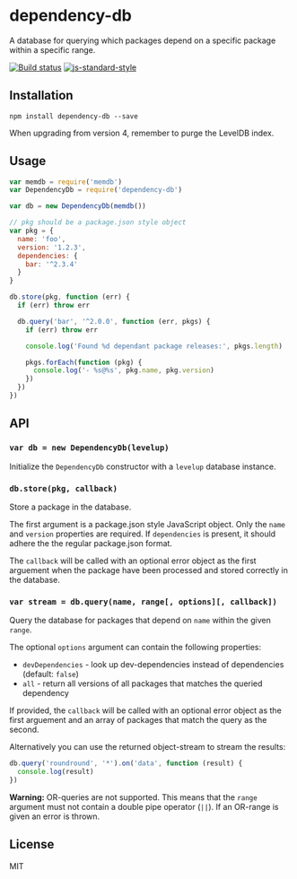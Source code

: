 # dependency-db

A database for querying which packages depend on a specific package
within a specific range.

[![Build status](https://travis-ci.org/watson/dependency-db.svg?branch=master)](https://travis-ci.org/watson/dependency-db)
[![js-standard-style](https://img.shields.io/badge/code%20style-standard-brightgreen.svg?style=flat)](https://github.com/feross/standard)

## Installation

```
npm install dependency-db --save
```

When upgrading from version 4, remember to purge the LevelDB index.

## Usage

```js
var memdb = require('memdb')
var DependencyDb = require('dependency-db')

var db = new DependencyDb(memdb())

// pkg should be a package.json style object
var pkg = {
  name: 'foo',
  version: '1.2.3',
  dependencies: {
    bar: '^2.3.4'
  }
}

db.store(pkg, function (err) {
  if (err) throw err

  db.query('bar', '^2.0.0', function (err, pkgs) {
    if (err) throw err

    console.log('Found %d dependant package releases:', pkgs.length)

    pkgs.forEach(function (pkg) {
      console.log('- %s@%s', pkg.name, pkg.version)
    })
  })
})
```

## API

### `var db = new DependencyDb(levelup)`

Initialize the `DependencyDb` constructor with a `levelup` database
instance.

### `db.store(pkg, callback)`

Store a package in the database.

The first argument is a package.json style JavaScript object. Only
the `name` and `version` properties are required. If `dependencies` is
present, it should adhere the the regular package.json format.

The `callback` will be called with an optional error object as the first
arguement when the package have been processed and stored correctly in
the database.

### `var stream = db.query(name, range[, options][, callback])`

Query the database for packages that depend on `name` within the given
`range`.

The optional `options` argument can contain the following properties:

- `devDependencies` - look up dev-dependencies instead of dependencies
  (default: `false`)
- `all` - return all versions of all packages that matches the queried
  dependency

If provided, the `callback` will be called with an optional error object
as the first arguement and an array of packages that match the query as
the second.

Alternatively you can use the returned object-stream to stream the
results:

```js
db.query('roundround', '*').on('data', function (result) {
  console.log(result)
})
```

**Warning:** OR-queries are not supported. This means that the `range`
argument must not contain a double pipe operator (`||`). If an OR-range
is given an error is thrown.

## License

MIT
